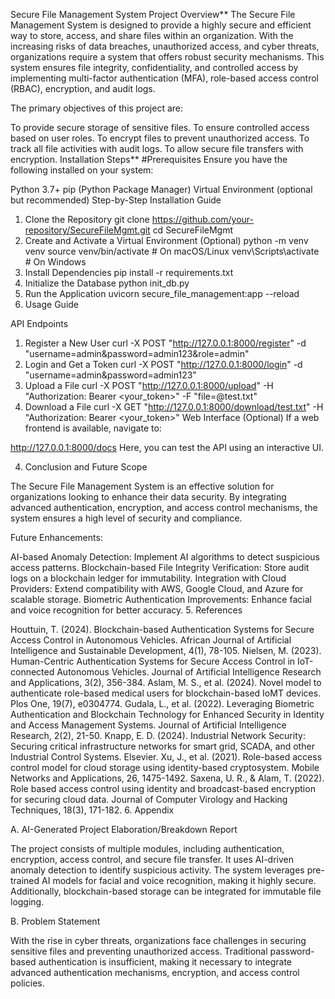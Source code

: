 Secure File Management System
Project Overview**
The Secure File Management System is designed to provide a highly secure and efficient way to store, access, and share files within an organization. With the increasing risks of data breaches, unauthorized access, and cyber threats, organizations require a system that offers robust security mechanisms. This system ensures file integrity, confidentiality, and controlled access by implementing multi-factor authentication (MFA), role-based access control (RBAC), encryption, and audit logs.

The primary objectives of this project are:

To provide secure storage of sensitive files.
To ensure controlled access based on user roles.
To encrypt files to prevent unauthorized access.
To track all file activities with audit logs.
To allow secure file transfers with encryption.
Installation Steps**
#Prerequisites Ensure you have the following installed on your system:

Python 3.7+
pip (Python Package Manager)
Virtual Environment (optional but recommended)
Step-by-Step Installation Guide
1. Clone the Repository
git clone https://github.com/your-repository/SecureFileMgmt.git
cd SecureFileMgmt
2. Create and Activate a Virtual Environment (Optional)
python -m venv venv
source venv/bin/activate  # On macOS/Linux
venv\Scripts\activate    # On Windows
3. Install Dependencies
pip install -r requirements.txt
4. Initialize the Database
python init_db.py
5. Run the Application
uvicorn secure_file_management:app --reload
3. Usage Guide

API Endpoints
1. Register a New User
curl -X POST "http://127.0.0.1:8000/register" -d "username=admin&password=admin123&role=admin"
2. Login and Get a Token
curl -X POST "http://127.0.0.1:8000/login" -d "username=admin&password=admin123"
3. Upload a File
curl -X POST "http://127.0.0.1:8000/upload" -H "Authorization: Bearer <your_token>" -F "file=@test.txt"
4. Download a File
curl -X GET "http://127.0.0.1:8000/download/test.txt" -H "Authorization: Bearer <your_token>"
Web Interface (Optional)
If a web frontend is available, navigate to:

http://127.0.0.1:8000/docs
Here, you can test the API using an interactive UI.

4. Conclusion and Future Scope

The Secure File Management System is an effective solution for organizations looking to enhance their data security. By integrating advanced authentication, encryption, and access control mechanisms, the system ensures a high level of security and compliance.

Future Enhancements:

AI-based Anomaly Detection: Implement AI algorithms to detect suspicious access patterns.
Blockchain-based File Integrity Verification: Store audit logs on a blockchain ledger for immutability.
Integration with Cloud Providers: Extend compatibility with AWS, Google Cloud, and Azure for scalable storage.
Biometric Authentication Improvements: Enhance facial and voice recognition for better accuracy.
5. References

Houttuin, T. (2024). Blockchain-based Authentication Systems for Secure Access Control in Autonomous Vehicles. African Journal of Artificial Intelligence and Sustainable Development, 4(1), 78-105.
Nielsen, M. (2023). Human-Centric Authentication Systems for Secure Access Control in IoT-connected Autonomous Vehicles. Journal of Artificial Intelligence Research and Applications, 3(2), 356-384.
Aslam, M. S., et al. (2024). Novel model to authenticate role-based medical users for blockchain-based IoMT devices. Plos One, 19(7), e0304774.
Gudala, L., et al. (2022). Leveraging Biometric Authentication and Blockchain Technology for Enhanced Security in Identity and Access Management Systems. Journal of Artificial Intelligence Research, 2(2), 21-50.
Knapp, E. D. (2024). Industrial Network Security: Securing critical infrastructure networks for smart grid, SCADA, and other Industrial Control Systems. Elsevier.
Xu, J., et al. (2021). Role-based access control model for cloud storage using identity-based cryptosystem. Mobile Networks and Applications, 26, 1475-1492.
Saxena, U. R., & Alam, T. (2022). Role based access control using identity and broadcast-based encryption for securing cloud data. Journal of Computer Virology and Hacking Techniques, 18(3), 171-182.
6. Appendix

A. AI-Generated Project Elaboration/Breakdown Report

The project consists of multiple modules, including authentication, encryption, access control, and secure file transfer. It uses AI-driven anomaly detection to identify suspicious activity. The system leverages pre-trained AI models for facial and voice recognition, making it highly secure. Additionally, blockchain-based storage can be integrated for immutable file logging.

B. Problem Statement

With the rise in cyber threats, organizations face challenges in securing sensitive files and preventing unauthorized access. Traditional password-based authentication is insufficient, making it necessary to integrate advanced authentication mechanisms, encryption, and access control policies.

